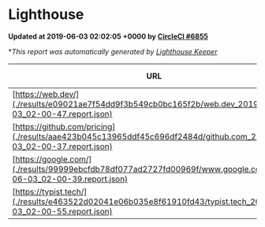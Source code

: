 
# Lighthouse

**Updated at 2019-06-03 02:02:05 +0000 by [CircleCI #6855](https://circleci.com/gh/ItinerisLtd/lighthouse-keeper-example/6855)**

**This report was automatically generated by [Lighthouse Keeper](https://github.com/itinerisltd/lighthouse-keeper)*

| URL | Performance | Accessibility | Best Practices | SEO | PWA | Updated At |
| --- | --- | --- | --- | --- | --- | --- |
| [https://web.dev/](./results/e09021ae7f54dd9f3b549cb0bc165f2b/web.dev_2019-06-03_02-00-47.report.json) | 0.88 | 0.9 | 1 | 0.96 | 1 | 2019-06-03T02:00:47.339Z |
| [https://github.com/pricing](./results/aae423b045c13965ddf45c696df2484d/github.com_2019-06-03_02-00-37.report.json) | 0.82 | 0.93 | 0.93 | 0.92 | 0.56 | 2019-06-03T02:00:37.459Z |
| [https://google.com/](./results/99999ebcfdb78df077ad2727fd00969f/www.google.com_2019-06-03_02-00-39.report.json) | 0.95 | 0.86 | 0.93 | 0.83 | 0.56 | 2019-06-03T02:00:39.728Z |
| [https://typist.tech/](./results/e463522d02041e06b035e8f61910fd43/typist.tech_2019-06-03_02-00-55.report.json) | 1 |  |  |  |  | 2019-06-03T02:00:55.786Z |
